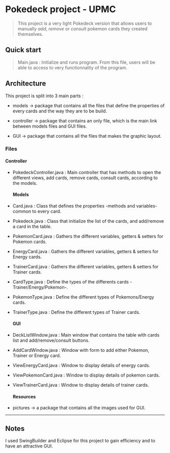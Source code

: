 # Pokedeck project - UPMC

> This project is a very light Pokedeck version that allows users to manually *add*, *remove* or *consult* pokemon cards they created themselves.


## Quick start

> Main.java : Initialize and runs program.
> From this file, users will be able to access to very functionnality of the program.


## Architecture

This project is split into 3 main parts :

* models -> package that contains all the files that define the properties of every cards and the way they are to be build.

* controller -> package that contains an only file, which is the main link between models files and GUI files.

* GUI -> package that contains all the files that makes the graphic layout.

### Files

  #### Controller
* PokedeckController.java : Main controller that has methods to open the different views, add cards, remove cards, consult cards, according to the models.

  #### Models
* Card.java : Class that defines the properties -methods and variables- common to every card.

* Pokedeck.java : Class that initialize the list of the cards, and add/remove a card in the table.

* PokemonCard.java : Gathers the different variables, getters & setters for Pokemon cards.

* EnergyCard.java : Gathers the different variables, getters & setters for Energy cards.

* TrainerCard.java : Gathers the different variables, getters & setters for Trainer cards.

* CardType.java : Define the types of the differents cards -Trainer/Energy/Pokemon-.

* PokemonType.java : Define the different types of Pokemons/Energy cards.

* TrainerType.java : Define the different types of Trainer cards.

  #### GUI
* DeckListWindow.java : Main window that contains the table with cards list and add/remove/consult buttons.

* AddCardWindow.java : Window with form to add either Pokemon, Trainer or Energy card.

* ViewEnergyCard.java : Window to display details of energy cards.

* ViewPokemonCard.java : Window to display details of pokemon cards.

* ViewTrainerCard.java : Window to display details of trainer cards.

  #### Resources
* pictures -> a package that contains all the images used for GUI.

------------------------------------

## Notes

I used SwingBuilder and Eclipse for this project to gain efficiency and to have an attractive GUI.
